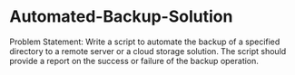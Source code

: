 # Automated-Backup-Solution

Problem Statement: Write a script to automate the backup of a specified directory to a remote
server or a cloud storage solution. The script should provide a report on the
success or failure of the backup operation.

